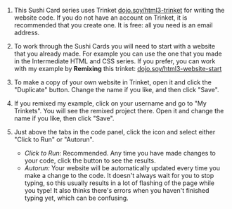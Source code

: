 1. This Sushi Card series uses Trinket [dojo.soy/html3-trinket](http://dojo.soy/html3-trinket) for writing the website code. If you do not have an account on Trinket, it is recommended that you create one. It is free: all you need is an email address.

2. To work through the Sushi Cards you will need to start with a website that you already made. For example you can use the one that you made in the Intermediate HTML and CSS series. If you prefer, you can work with my example by **Remixing** this trinket: [dojo.soy/html3-website-start](http://dojo.soy/html3-website-start)

3. To make a copy of your own website in Trinket, open it and click the "Duplicate" button. Change the name if you like, and then click "Save".

4. If you remixed my example, click on your username and go to "My Trinkets". You will see the remixed project there. Open it and change the name if you like, then click "Save".

5. Just above the tabs in the code panel, click the icon and select either "Click to Run" or "Autorun".
   * _Click to Run:_ Recommended. Any time you have made changes to your code, click the button to see the results.
   * _Autorun:_ Your website will be automatically updated every time you make a change to the code. It doesn't always wait for you to stop typing, so this usually results in a lot of flashing of the page while you type! It also thinks there's errors when you haven't finished typing yet, which can be confusing.